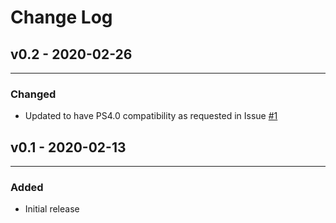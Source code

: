# Change Log

## v0.2 - 2020-02-26

---

### Changed
* Updated to have PS4.0 compatibility as requested in Issue [#1](https://github.com/junecastillote/LazyExchangeAdmin.CertX/issues/1)

## v0.1 - 2020-02-13

---

### Added
* Initial release

